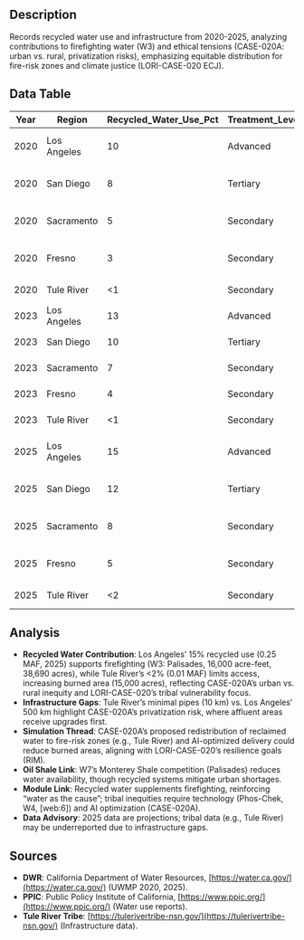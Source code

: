 ## Description
Records recycled water use and infrastructure from 2020-2025, analyzing contributions to firefighting water (W3) and ethical tensions (CASE-020A: urban vs. rural, privatization risks), emphasizing equitable distribution for fire-risk zones and climate justice (LORI-CASE-020 ECJ).

## Data Table

| Year | Region | Recycled_Water_Use_Pct | Treatment_Level | Pipe_Infrastructure_km | UWMP_Delivery_Vol_MAF | Source | Notes |
|------|----------------|------------------------|-----------------|-----------------------|-----------------------|---------------|---------------------------|
| 2020 | Los Angeles | 10 | Advanced | 400 | 0.18 | DWR UWMP 2020 | Pre-Purple Pipe expansion |
| 2020 | San Diego | 8 | Tertiary | 200 | 0.10 | DWR UWMP 2020 | Limited coastal infrastructure |
| 2020 | Sacramento | 5 | Secondary | 100 | 0.05 | DWR UWMP 2020 | No Purple Pipe |
| 2020 | Fresno | 3 | Secondary | 80 | 0.03 | DWR UWMP 2020 | Infrastructure gap |
| 2020 | Tule River | <1 | Secondary | 5 | 0.005 | Tule River Tribe | Minimal access |
| 2023 | Los Angeles | 13 | Advanced | 450 | 0.22 | PPIC/DWR | Post-drought improvements |
| 2023 | San Diego | 10 | Tertiary | 250 | 0.13 | PPIC/DWR | Purple Pipe initiated |
| 2023 | Sacramento | 7 | Secondary | 130 | 0.07 | PPIC/DWR | Limited expansion |
| 2023 | Fresno | 4 | Secondary | 90 | 0.04 | PPIC/DWR | Persistent gaps |
| 2023 | Tule River | <1 | Secondary | 8 | 0.008 | Tule River Tribe | No Purple Pipe |
| 2025 | Los Angeles | 15 | Advanced | 500 | 0.25 | DWR UWMP 2025 | High AB 1668 compliance |
| 2025 | San Diego | 12 | Tertiary | 300 | 0.15 | DWR UWMP 2025 | Purple Pipe expansion |
| 2025 | Sacramento | 8 | Secondary | 150 | 0.08 | DWR UWMP 2025 | Moderate compliance |
| 2025 | Fresno | 5 | Secondary | 100 | 0.05 | DWR UWMP 2025 | Low sustainability |
| 2025 | Tule River | <2 | Secondary | 10 | 0.01 | Tule River Tribe | Severe equity gap |

## Analysis
- **Recycled Water Contribution**: Los Angeles’ 15% recycled use (0.25 MAF, 2025) supports firefighting (W3: Palisades, 16,000 acre-feet, 38,690 acres), while Tule River’s <2% (0.01 MAF) limits access, increasing burned area (15,000 acres), reflecting CASE-020A’s urban vs. rural inequity and LORI-CASE-020’s tribal vulnerability focus.
- **Infrastructure Gaps**: Tule River’s minimal pipes (10 km) vs. Los Angeles’ 500 km highlight CASE-020A’s privatization risk, where affluent areas receive upgrades first.
- **Simulation Thread**: CASE-020A’s proposed redistribution of reclaimed water to fire-risk zones (e.g., Tule River) and AI-optimized delivery could reduce burned areas, aligning with LORI-CASE-020’s resilience goals (RIM).
- **Oil Shale Link**: W7’s Monterey Shale competition (Palisades) reduces water availability, though recycled systems mitigate urban shortages.
- **Module Link**: Recycled water supplements firefighting, reinforcing “water as the cause”; tribal inequities require technology (Phos-Chek, W4, [web:6]) and AI optimization (CASE-020A).
- **Data Advisory**: 2025 data are projections; tribal data (e.g., Tule River) may be underreported due to infrastructure gaps.

## Sources
- **DWR**: California Department of Water Resources, [https://water.ca.gov/](https://water.ca.gov/) (UWMP 2020, 2025).
- **PPIC**: Public Policy Institute of California, [https://www.ppic.org/](https://www.ppic.org/) (Water use reports).
- **Tule River Tribe**: [https://tulerivertribe-nsn.gov/](https://tulerivertribe-nsn.gov/) (Infrastructure data).
